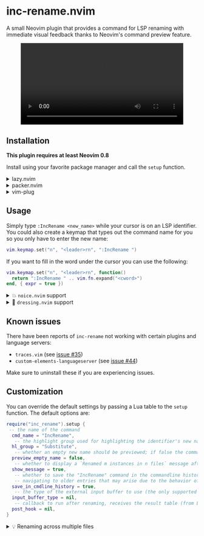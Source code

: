 # inc-rename.nvim

A small Neovim plugin that provides a command for LSP renaming with immediate visual
feedback thanks to Neovim's command preview feature.

<div align="center">
<video src="https://user-images.githubusercontent.com/40792180/197186202-d848ba0c-7d3b-4e01-8e99-36ad7d884308.mp4" width="85%">
</div>

## Installation
**This plugin requires at least Neovim 0.8**

Install using your favorite package manager and call the `setup` function.
<details>
    <summary>lazy.nvim</summary>

```lua
{
  "smjonas/inc-rename.nvim",
  opts = {}
}
```
</details>

<details>
    <summary>packer.nvim</summary>

```lua
use {
  "smjonas/inc-rename.nvim",
  config = function()
    require("inc_rename").setup()
  end,
}
```
</details>

<details>
    <summary>vim-plug</summary>

```vim
Plug 'smjonas/inc-rename.nvim'
```
Somewhere in your init.lua, you will need to call the setup function:
```lua
require("inc_rename").setup()
```
</details>

## Usage
Simply type `:IncRename <new_name>` while your cursor is on an LSP identifier.
You could also create a keymap that types out the command name for you so you only have to
enter the new name:
```lua
vim.keymap.set("n", "<leader>rn", ":IncRename ")
```
If you want to fill in the word under the cursor you can use the following:
```lua
vim.keymap.set("n", "<leader>rn", function()
  return ":IncRename " .. vim.fn.expand("<cword>")
end, { expr = true })
```

<details>
<summary>💥 <code>noice.nvim</code> support</summary>

</br>If you are using [noice.nvim](https://github.com/folke/noice.nvim), you can enable the `inc_rename` preset like this:

```lua
require("noice").setup {
  presets = { inc_rename = true }
}
```

Then simply type the `:IncRename` command (or use the keymap mentioned above).
<div align="center">
<img src="https://user-images.githubusercontent.com/40792180/197182365-31657338-2b17-4996-86b4-002b4c2d837e.png">
</div>
</br>
</details>

<details>
<summary>&#127800; <code>dressing.nvim</code> support</summary>

</br>If you are using [dressing.nvim](https://github.com/stevearc/dressing.nvim),
set the `input_buffer_type` option to `"dressing"`:
```lua
require("inc_rename").setup {
  input_buffer_type = "dressing",
}
```

Then simply type the `:IncRename` command and the new name you enter will automatically be updated in the input buffer as you type.

The result should look something like this:
<div align="center">
<img src="https://user-images.githubusercontent.com/40792180/188309667-0d7e8086-ae48-4a25-8b01-df11d229b8c6.png">
</div>
</br>

> 💡 Tip - Try these `dressing.nvim` settings to position the input box above the
> cursor to not cover the word being renamed (thank you
> [@RaafatTurki](https://github.com/RaafatTurki) for the suggestion!):
```lua
require("dressing").setup {
  input = {
    override = function(conf)
      conf.col = -1
      conf.row = 0
      return conf
    end,
  },
}
```

</details>

## Known issues
There have been reports of `inc-rename` not working with certain plugins and language servers:
- `traces.vim` (see [issue #35](https://github.com/smjonas/inc-rename.nvim/issues/35))
- `custom-elements-languageserver` (see [issue #44](https://github.com/smjonas/inc-rename.nvim/issues/44))

Make sure to uninstall these if you are experiencing issues.

## Customization
You can override the default settings by passing a Lua table to the `setup` function.
The default options are:
```lua
require("inc_rename").setup {
 -- the name of the command
  cmd_name = "IncRename",
   -- the highlight group used for highlighting the identifier's new name
  hl_group = "Substitute",
   -- whether an empty new name should be previewed; if false the command preview will be cancelled instead
  preview_empty_name = false,
   -- whether to display a `Renamed m instances in n files` message after a rename operation
  show_message = true,
   -- whether to save the "IncRename" command in the commandline history (set to false to prevent issues with
   -- navigating to older entries that may arise due to the behavior of command preview)
  save_in_cmdline_history = true,
   -- the type of the external input buffer to use (the only supported value is currently "dressing")
  input_buffer_type = nil,
   -- callback to run after renaming, receives the result table (from LSP handler) as an argument
  post_hook = nil,
}
```

<details>
    <summary>💡 Renaming across multiple files</summary>

</br>When renaming across multiple files, make sure to save all affected buffers with
`:wa`. If the Nvim option `inccommand` is set to `split` (`:set inccommand=split`),
a buffer with information about all identifiers to be renamed will be shown as you type.

Here is an example of how this could look like:
<div align="center">
<img src="https://github.com/smjonas/inc-rename.nvim/assets/40792180/36cf0324-09a1-4b3b-8561-ffe3626d52b1">
</div>

> 💡 Tip - Use `:set cmdwinheight=20` to change the height of the preview window.

</details>
